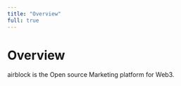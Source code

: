 ```yaml
---
title: "Overview"
full: true
---
```


# Overview

airblock is the Open source Marketing platform for Web3.


